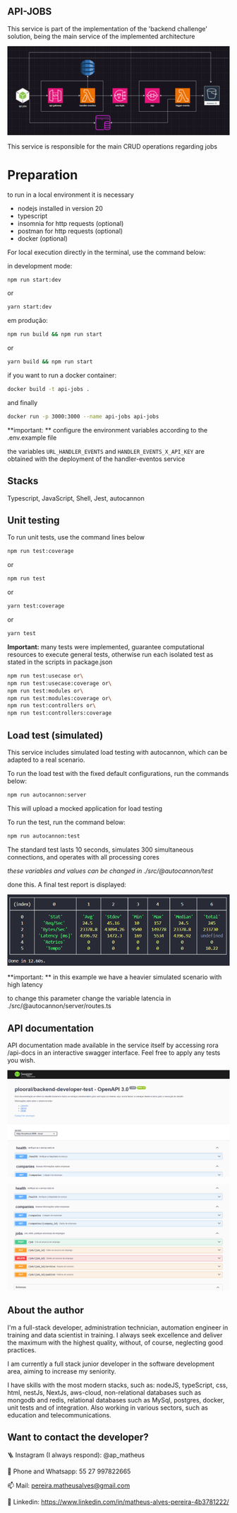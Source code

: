 ## API-JOBS

This service is part of the implementation of the 'backend challenge' solution, being the main service of the implemented architecture

![arquitetura](https://github.com/matheusgit1/backend-developer-test/blob/Matheus_Alves_Pereira/assets/architecture.png)

This service is responsible for the main CRUD operations regarding jobs

# Preparation

to run in a local environment it is necessary

- nodejs installed in version 20
- typescript
- insomnia for http requests (optional)
- postman for http requests (optional)
- docker (optional)

For local execution directly in the terminal, use the command below:

in development mode:

```bash
npm run start:dev
```

or

```bash
yarn start:dev
```

em produção:

```bash
npm run build && npm run start
```

or

```bash
yarn build && npm run start
```

if you want to run a docker container:

```bash
docker build -t api-jobs .
```

and finally

```bash
docker run -p 3000:3000 --name api-jobs api-jobs
```

**important: ** configure the environment variables according to the .env.example file

the variables ``URL_HANDLER_EVENTS`` and ``HANDLER_EVENTS_X_API_KEY`` are obtained with the deployment of the handler-eventos service

## Stacks

Typescript, JavaScript, Shell, Jest, autocannon

## Unit testing

To run unit tests, use the command lines below

```bash
npm run test:coverage
```

or

```bash
npm run test
```

or

```bash
yarn test:coverage
```

or

```bash
yarn test

```

**Important:** many tests were implemented, guarantee computational resources to execute general tests, otherwise run each isolated test as stated in the scripts in package.json

```bash
npm run test:usecase or\
npm run test:usecase:coverage or\
npm run test:modules or\
npm run test:modules:coverage or\
npm run test:controllers or\
npm run test:controllers:coverage
```

## Load test (simulated)

This service includes simulated load testing with autocannon, which can be adapted to a real scenario.

To run the load test with the fixed default configurations, run the commands below:

```bash
npm run autocannon:server
```

This will upload a mocked application for load testing

To run the test, run the command below:

```bash
npm run autocannon:test
```

The standard test lasts 10 seconds, simulates 300 simultaneous connections, and operates with all processing cores

*these variables and values can be changed in  ./src/@autocannon/test*

done this. A final test report is displayed:

![relatório](https://github.com/matheusgit1/backend-developer-test/blob/Matheus_Alves_Pereira/assets/load-test-with-autocannon.png)

**important: ** in this example we have a heavier simulated scenario with high latency

to change this parameter change the variable latencia in ./src/@autocannon/server/routes.ts

## API documentation

API documentation made available in the service itself by accessing rora /api-docs in an interactive swagger interface. Feel free to apply any tests you wish.

![docs](https://github.com/matheusgit1/backend-developer-test/blob/Matheus_Alves_Pereira/assets/documentation.png)

![docs](https://github.com/matheusgit1/backend-developer-test/blob/Matheus_Alves_Pereira/assets/documentation-2.png)

## About the author

I'm a full-stack developer, administration technician, automation engineer in training and data scientist in training. I always seek excellence and deliver the maximum with the highest quality, without, of course, neglecting good practices.

I am currently a full stack junior developer in the software development area, aiming to increase my seniority.

I have skills with the most modern stacks, such as: nodeJS, typeScript, css, html, nestJs, NextJs, aws-cloud, non-relational databases such as mongodb and redis, relational databases such as MySql, postgres, docker, unit tests and of integration. Also working in various sectors, such as education and telecommunications.

## Want to contact the developer?

🪜 Instagram (I always respond): @ap_matheus

📱 Phone and Whatsapp: 55 27 997822665

📫 Mail: pereira.matheusalves@gmail.com

🔗 Linkedin: https://www.linkedin.com/in/matheus-alves-pereira-4b3781222/
